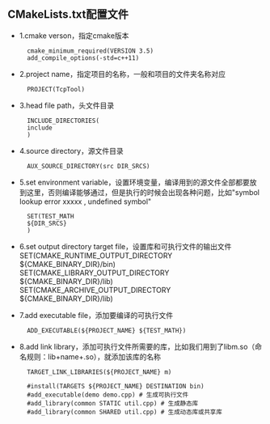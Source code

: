 ## CMakeLists.txt配置文件

- 1.cmake verson，指定cmake版本 

        cmake_minimum_required(VERSION 3.5)
        add_compile_options(-std=c++11)
 
- 2.project name，指定项目的名称，一般和项目的文件夹名称对应

		PROJECT(TcpTool)
 
- 3.head file path，头文件目录

        INCLUDE_DIRECTORIES(
        include
        )
 
- 4.source directory，源文件目录

		AUX_SOURCE_DIRECTORY(src DIR_SRCS)
 
- 5.set environment variable，设置环境变量，编译用到的源文件全部都要放到这里，否则编译能够通过，但是执行的时候会出现各种问题，比如"symbol lookup error xxxxx , undefined symbol"

        SET(TEST_MATH
        ${DIR_SRCS}
        )
 
- 6.set output directory target file，设置库和可执行文件的输出文件
        SET(CMAKE_RUNTIME_OUTPUT_DIRECTORY ${CMAKE_BINARY_DIR}/bin)
        SET(CMAKE_LIBRARY_OUTPUT_DIRECTORY ${CMAKE_BINARY_DIR}/lib)
        SET(CMAKE_ARCHIVE_OUTPUT_DIRECTORY ${CMAKE_BINARY_DIR}/lib)
 
- 7.add executable file，添加要编译的可执行文件

		ADD_EXECUTABLE(${PROJECT_NAME} ${TEST_MATH})
 
- 8.add link library，添加可执行文件所需要的库，比如我们用到了libm.so（命名规则：lib+name+.so），就添加该库的名称

		TARGET_LINK_LIBRARIES(${PROJECT_NAME} m)
 
        #install(TARGETS ${PROJECT_NAME} DESTINATION bin)
        #add_executable(demo demo.cpp) # 生成可执行文件
        #add_library(common STATIC util.cpp) # 生成静态库
        #add_library(common SHARED util.cpp) # 生成动态库或共享库